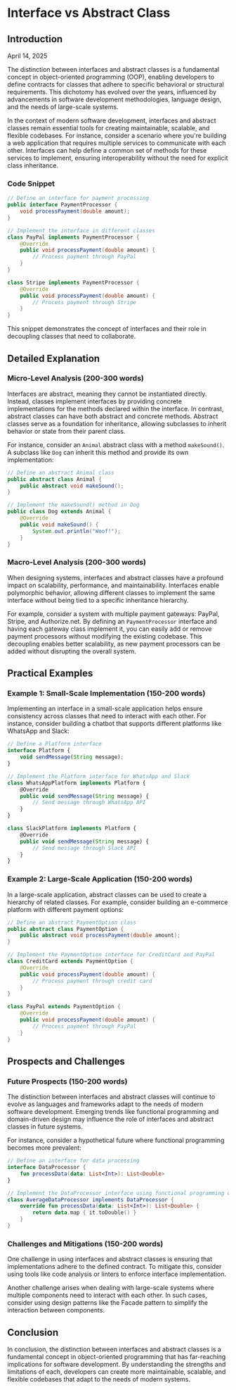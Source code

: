 # Interface vs Abstract Class
## Introduction
April 14, 2025

The distinction between interfaces and abstract classes is a fundamental concept in object-oriented programming (OOP), enabling developers to define contracts for classes that adhere to specific behavioral or structural requirements. This dichotomy has evolved over the years, influenced by advancements in software development methodologies, language design, and the needs of large-scale systems.

In the context of modern software development, interfaces and abstract classes remain essential tools for creating maintainable, scalable, and flexible codebases. For instance, consider a scenario where you're building a web application that requires multiple services to communicate with each other. Interfaces can help define a common set of methods for these services to implement, ensuring interoperability without the need for explicit class inheritance.

### Code Snippet

```java
// Define an interface for payment processing
public interface PaymentProcessor {
    void processPayment(double amount);
}

// Implement the interface in different classes
class PayPal implements PaymentProcessor {
    @Override
    public void processPayment(double amount) {
        // Process payment through PayPal
    }
}

class Stripe implements PaymentProcessor {
    @Override
    public void processPayment(double amount) {
        // Process payment through Stripe
    }
}
```

This snippet demonstrates the concept of interfaces and their role in decoupling classes that need to collaborate.

## Detailed Explanation

### Micro-Level Analysis (200-300 words)
Interfaces are abstract, meaning they cannot be instantiated directly. Instead, classes implement interfaces by providing concrete implementations for the methods declared within the interface. In contrast, abstract classes can have both abstract and concrete methods. Abstract classes serve as a foundation for inheritance, allowing subclasses to inherit behavior or state from their parent class.

For instance, consider an `Animal` abstract class with a method `makeSound()`. A subclass like `Dog` can inherit this method and provide its own implementation:

```java
// Define an abstract Animal class
public abstract class Animal {
    public abstract void makeSound();
}

// Implement the makeSound() method in Dog
public class Dog extends Animal {
    @Override
    public void makeSound() {
        System.out.println("Woof!");
    }
}
```

### Macro-Level Analysis (200-300 words)
When designing systems, interfaces and abstract classes have a profound impact on scalability, performance, and maintainability. Interfaces enable polymorphic behavior, allowing different classes to implement the same interface without being tied to a specific inheritance hierarchy.

For example, consider a system with multiple payment gateways: PayPal, Stripe, and Authorize.net. By defining an `PaymentProcessor` interface and having each gateway class implement it, you can easily add or remove payment processors without modifying the existing codebase. This decoupling enables better scalability, as new payment processors can be added without disrupting the overall system.

## Practical Examples

### Example 1: Small-Scale Implementation (150-200 words)
Implementing an interface in a small-scale application helps ensure consistency across classes that need to interact with each other. For instance, consider building a chatbot that supports different platforms like WhatsApp and Slack:

```typescript
// Define a Platform interface
interface Platform {
    void sendMessage(String message);
}

// Implement the Platform interface for WhatsApp and Slack
class WhatsAppPlatform implements Platform {
    @Override
    public void sendMessage(String message) {
        // Send message through WhatsApp API
    }
}

class SlackPlatform implements Platform {
    @Override
    public void sendMessage(String message) {
        // Send message through Slack API
    }
}
```

### Example 2: Large-Scale Application (150-200 words)
In a large-scale application, abstract classes can be used to create a hierarchy of related classes. For example, consider building an e-commerce platform with different payment options:

```java
// Define an abstract PaymentOption class
public abstract class PaymentOption {
    public abstract void processPayment(double amount);
}

// Implement the PaymentOption interface for CreditCard and PayPal
class CreditCard extends PaymentOption {
    @Override
    public void processPayment(double amount) {
        // Process payment through credit card
    }
}

class PayPal extends PaymentOption {
    @Override
    public void processPayment(double amount) {
        // Process payment through PayPal
    }
}
```

## Prospects and Challenges

### Future Prospects (150-200 words)
The distinction between interfaces and abstract classes will continue to evolve as languages and frameworks adapt to the needs of modern software development. Emerging trends like functional programming and domain-driven design may influence the role of interfaces and abstract classes in future systems.

For instance, consider a hypothetical future where functional programming becomes more prevalent:

```kotlin
// Define an interface for data processing
interface DataProcessor {
    fun processData(data: List<Int>): List<Double>
}

// Implement the DataProcessor interface using functional programming concepts
class AverageDataProcessor implements DataProcessor {
    override fun processData(data: List<Int>): List<Double> {
        return data.map { it.toDouble() }
    }
}
```

### Challenges and Mitigations (150-200 words)
One challenge in using interfaces and abstract classes is ensuring that implementations adhere to the defined contract. To mitigate this, consider using tools like code analysis or linters to enforce interface implementation.

Another challenge arises when dealing with large-scale systems where multiple components need to interact with each other. In such cases, consider using design patterns like the Facade pattern to simplify the interaction between components.

## Conclusion
In conclusion, the distinction between interfaces and abstract classes is a fundamental concept in object-oriented programming that has far-reaching implications for software development. By understanding the strengths and limitations of each, developers can create more maintainable, scalable, and flexible codebases that adapt to the needs of modern systems.